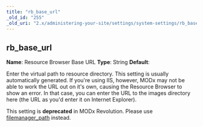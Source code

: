 ```yaml
---
title: "rb_base_url"
_old_id: "255"
_old_uri: "2.x/administering-your-site/settings/system-settings/rb_base_url"
---
```


## rb\_base\_url

**Name**: Resource Browser Base URL 
**Type**: String 
**Default**:

Enter the virtual path to resource directory. This setting is usually automatically generated. If you're using IIS, however, MODx may not be able to work the URL out on it's own, causing the Resource Browser to show an error. In that case, you can enter the URL to the images directory here (the URL as you'd enter it on Internet Explorer).

This setting is **deprecated** in MODx Revolution. Please use [filemanager\_path](administering-your-site/settings/system-settings/filemanager_path "filemanager_path") instead.